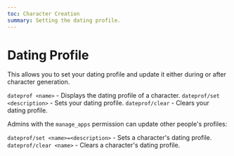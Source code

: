 ```yaml
---
toc: Character Creation
summary: Setting the dating profile.
---
```


# Dating Profile
This allows you to set your dating profile and update it either during or after character generation.

`dateprof <name>` - Displays the dating profile of a character.
`dateprof/set <description>` - Sets your dating profile.
`dateprof/clear` - Clears your dating profile.

Admins with the `manage_apps` permission can update other people's profiles:

`dateprof/set <name>=<description>` - Sets a character's dating profile.
`dateprof/clear <name>` - Clears a character's dating profile.
